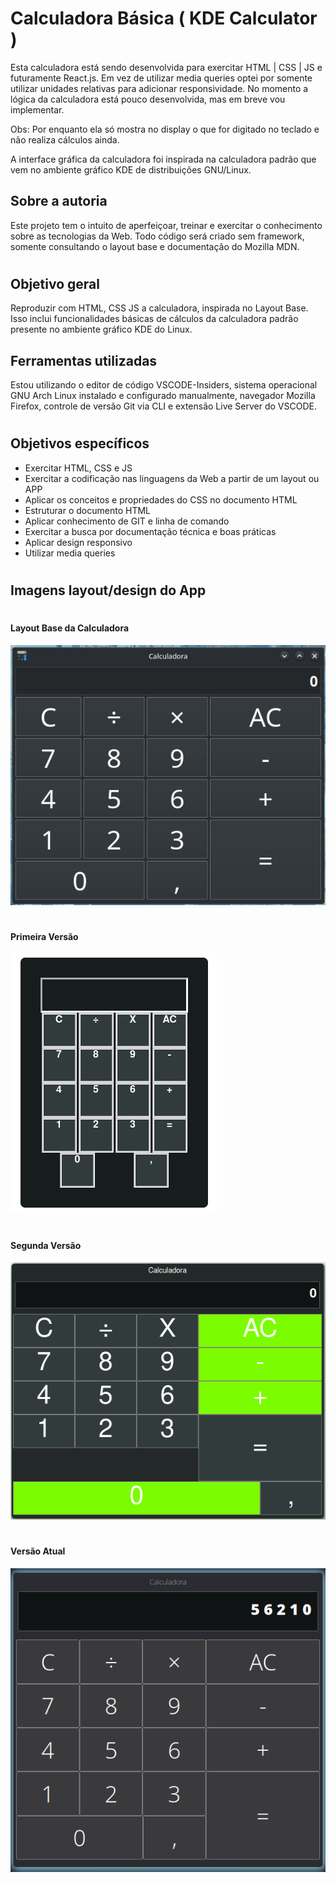 # Calculadora Básica ( KDE Calculator ) 

Esta calculadora está sendo desenvolvida para exercitar HTML | CSS | JS e futuramente React.js.
Em vez de utilizar media queries optei por somente utilizar unidades relativas para adicionar responsividade. No momento a lógica da calculadora está pouco desenvolvida, mas em breve vou implementar.

Obs: Por enquanto ela só mostra no display o que for digitado no teclado e não realiza cálculos ainda.

A interface gráfica da calculadora foi inspirada na calculadora padrão que vem no ambiente gráfico KDE de distribuições GNU/Linux.

## Sobre a autoria

Este projeto tem o intuito de aperfeiçoar, treinar e exercitar o conhecimento sobre as tecnologias da Web.
Todo código será criado sem framework, somente consultando o layout base e documentação do Mozilla MDN.

#

## Objetivo geral

Reproduzir com HTML, CSS JS a calculadora, inspirada no Layout Base. Isso inclui funcionalidades básicas de cálculos da calculadora padrão presente no ambiente gráfico KDE do Linux.

## Ferramentas utilizadas

Estou utilizando o editor de código VSCODE-Insiders, sistema operacional GNU Arch Linux instalado e configurado manualmente, navegador Mozilla Firefox, controle de versão Git via CLI e extensão Live Server do VSCODE.

#

## Objetivos específicos

- Exercitar HTML, CSS e JS
- Exercitar a codificação nas linguagens da Web a partir de um layout ou APP
- Aplicar os conceitos e propriedades do CSS no documento HTML
- Estruturar o documento HTML
- Aplicar conhecimento de GIT e linha de comando
- Exercitar a busca por documentação técnica e boas práticas
- Aplicar design responsivo
- Utilizar media queries

#

## Imagens layout/design do App
#


#### <b>Layout Base da Calculadora<b>

![](assets/vb.png)

#

#### <b>Primeira Versão<b>

![1366px](assets/v1.png)

#

#### <b>Segunda Versão<b>

![1366px](assets/v2.png)

#

#### <b>Versão Atual<b>

![1366px](assets/vf.png)

#

